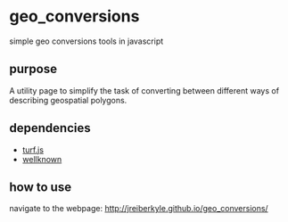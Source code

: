 # geo_conversions
simple geo conversions tools in javascript

## purpose
A utility page to simplify the task of converting between different ways of describing geospatial polygons.

## dependencies

- [turf.js](https://github.com/Turfjs/turf)
- [wellknown](https://github.com/mapbox/wellknown)

## how to use

navigate to the webpage: http://jreiberkyle.github.io/geo_conversions/
